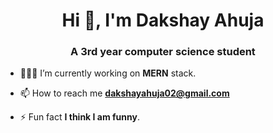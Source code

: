 <h1 align="center">Hi 👋, I'm Dakshay Ahuja</h1>
<h3 align="center">A 3rd year computer science student</h3>

- 🧑🏻‍💻 I’m currently working on **MERN** stack. 

<!-- - 👨‍💻 I'm interested in **Data Science(Spreadsheets,Sql,Tableau,R)** -->

- 📫 How to reach me **dakshayahuja02@gmail.com**

- ⚡ Fun fact **I think I am funny**.


<!--
<h3 align="left">Connect with me:</h3>
<p align="left">
<a href="https://instagram.com/dakshayahuja" target="blank"><img align="center" src="https://raw.githubusercontent.com/rahuldkjain/github-profile-readme-generator/master/src/images/icons/Social/instagram.svg" alt="dakshayahuja" height="30" width="40"/></a>
<a href="https://twitter.com/dakshayahuja" target="blank"><img align="center" src="https://raw.githubusercontent.com/rahuldkjain/github-profile-readme-generator/master/src/images/icons/Social/twitter.svg" alt="dakshayahuja" height="30" width="40" /></a>
<a href="https://linkedin.com/in/dakshayahuja" target="blank"><img align="center" src="https://raw.githubusercontent.com/rahuldkjain/github-profile-readme-generator/master/src/images/icons/Social/linked-in-alt.svg" alt="dakshayahuja" height="30" width="40" /></a>
<a href="https://kaggle.com/dakshayahuja" target="blank"><img align="center" src="https://raw.githubusercontent.com/rahuldkjain/github-profile-readme-generator/master/src/images/icons/Social/kaggle.svg" alt="dakshayahuja" height="30" width="40" /></a>
<a href="https://www.hackerearth.com/dakshayahuja" target="blank"><img align="center" src="https://raw.githubusercontent.com/rahuldkjain/github-profile-readme-generator/master/src/images/icons/Social/hackerearth.svg" alt="dakshayahuja" height="30" width="40" /></a>
<a href="https://dev.to/dakshayahuja" target="blank"><img align="center" src="https://raw.githubusercontent.com/rahuldkjain/github-profile-readme-generator/master/src/images/icons/Social/devto.svg" alt="dakshayahuja" height="30" width="40" /></a>
</p>

<h3 align="left">Languages and Tools:</h3>
<p align="left">
  <a href="https://www.python.org" target="_blank" rel="noreferrer"> <img src="https://raw.githubusercontent.com/devicons/devicon/master/icons/python/python-original.svg" alt="python" width="40" height="40"/> </a>
  <a href="https://www.microsoft.com/en-ww/microsoft-365/excel" target="_blank" rel="noreferrer"> <img src="https://img.icons8.com/color/48/000000/microsoft-excel-2019--v1.png" alt="mysql" width="40" height="40"/> </a> 
  <a href="https://www.mysql.com/" target="_blank" rel="noreferrer"> <img src="https://raw.githubusercontent.com/devicons/devicon/master/icons/mysql/mysql-original-wordmark.svg" alt="mysql" width="40" height="40"/> </a> 
  <a href="https://www.r-project.org" target="_blank" rel="noreferrer"> <img src="https://www.r-project.org/logo/Rlogo.svg" alt="mysql" width="40" height="40"/> </a>
  <a href="https://www.tableau.com" target="_blank" rel="noreferrer"> <img src="https://cdn.filepicker.io/api/file/jZDILlufSOSDOkuJTZ7J" alt="mysql" width="40" height="40"/> </a>
<a href="https://developer.apple.com/swift/" target="_blank" rel="noreferrer"> <img src="https://raw.githubusercontent.com/devicons/devicon/master/icons/swift/swift-original.svg" alt="swift" width="40" height="40"/> </a> 
</p>
-->

